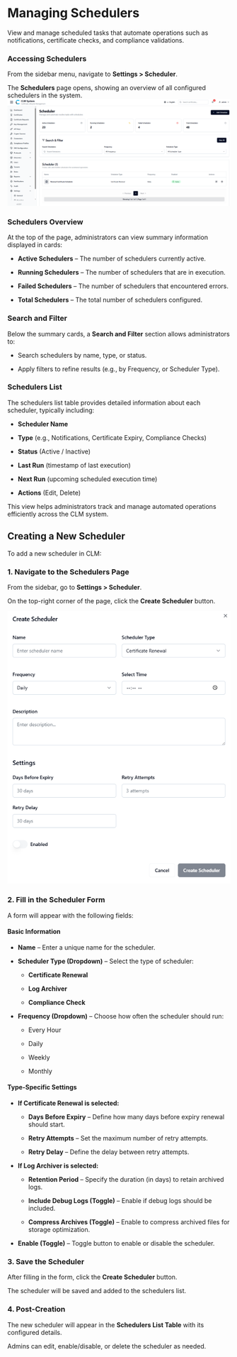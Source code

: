 # Managing Schedulers

View and manage scheduled tasks that automate operations such as notifications, certificate checks, and compliance validations.

### Accessing Schedulers

From the sidebar menu, navigate to **Settings > Scheduler**.

The **Schedulers** page opens, showing an overview of all configured schedulers in the system.
![Schedulers Page Overview](images/schedulers_page_overview.png)


### Schedulers Overview

At the top of the page, administrators can view summary information displayed in cards:

- **Active Schedulers** – The number of schedulers currently active.
    
- **Running Schedulers** – The number of schedulers that are in execution.
    
- **Failed Schedulers** – The number of schedulers that encountered errors.
    
- **Total Schedulers** – The total number of schedulers configured.

### Search and Filter

Below the summary cards, a **Search and Filter** section allows administrators to:

- Search schedulers by name, type, or status.
    
- Apply filters to refine results (e.g., by Frequency, or Scheduler Type).

### Schedulers List

The schedulers list table provides detailed information about each scheduler, typically including:

- **Scheduler Name**
    
- **Type** (e.g., Notifications, Certificate Expiry, Compliance Checks)
    
- **Status** (Active / Inactive)
    
- **Last Run** (timestamp of last execution)
    
- **Next Run** (upcoming scheduled execution time)
    
- **Actions** (Edit, Delete)
    

This view helps administrators track and manage automated operations efficiently across the CLM system.

## Creating a New Scheduler

To add a new scheduler in CLM:

### 1. Navigate to the Schedulers Page

From the sidebar, go to **Settings > Scheduler**.

On the top-right corner of the page, click the **Create Scheduler** button.

![Schedulers Overview](images/schedulers_creating.png)
### 2. Fill in the Scheduler Form

A form will appear with the following fields:

#### **Basic Information**

- **Name** – Enter a unique name for the scheduler.
    
- **Scheduler Type (Dropdown)** – Select the type of scheduler:
    
    - **Certificate Renewal**
        
    - **Log Archiver**
        
    - **Compliance Check**
        
- **Frequency (Dropdown)** – Choose how often the scheduler should run:
    
    - Every Hour
        
    - Daily
        
    - Weekly
        
    - Monthly

#### Type-Specific Settings

- **If Certificate Renewal is selected:**
    
    - **Days Before Expiry** – Define how many days before expiry renewal should start.
        
    - **Retry Attempts** – Set the maximum number of retry attempts.
        
    - **Retry Delay** – Define the delay between retry attempts.
        
- **If Log Archiver is selected:**
    
    - **Retention Period** – Specify the duration (in days) to retain archived logs.
        
    - **Include Debug Logs (Toggle)** – Enable if debug logs should be included.
        
    - **Compress Archives (Toggle)** – Enable to compress archived files for storage optimization.
        
- **Enable (Toggle)** – Toggle button to enable or disable the scheduler.

### 3. Save the Scheduler

After filling in the form, click the **Create Scheduler** button.

The scheduler will be saved and added to the schedulers list.

### 4. Post-Creation

The new scheduler will appear in the **Schedulers List Table** with its configured details.

Admins can edit, enable/disable, or delete the scheduler as needed.
























